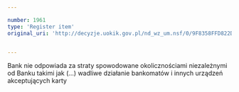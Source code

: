 ```yaml
---

number: 1961
type: 'Register item'
original_uri: 'http://decyzje.uokik.gov.pl/nd_wz_um.nsf/0/9F8358FFD822D4E5C125773B003D99AD?OpenDocument'


---
```


Bank nie odpowiada za straty spowodowane okolicznościami niezależnymi od Banku takimi jak (...) wadliwe działanie bankomatów i innych urządzeń akceptujących karty
